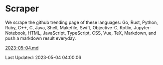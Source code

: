# Scraper

We scrape the github trending page of these languages: Go, Rust, Python, Ruby, C++, C, Java, Shell, Makefile, Swift, Objective-C, Kotlin, Jupyter-Notebook, HTML, JavaScript, TypeScript, CSS, Vue, TeX, Markdown, and push a markdown result everyday.

[2023-05-04.md](https://github.com/yangwenmai/github-trending-backup/blob/master/2023-05-04.md)

Last Updated: 2023-05-04 04:00:06